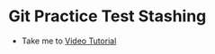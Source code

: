# Git Practice Test Stashing
  - Take me to [Video Tutorial](https://kodekloud.com/courses/1085975/lectures/23244951)